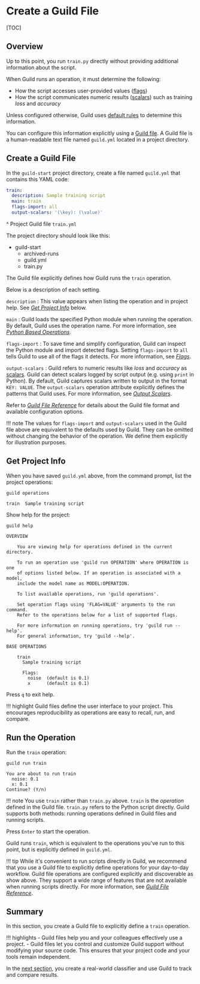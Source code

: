 # Create a Guild File

[TOC]

## Overview

Up to this point, you run `train.py` directly without providing
additional information about the script.

When Guild runs an operation, it must determine the following:

- How the script accesses user-provided values ([flags](term:flag))
- How the script communicates numeric results ([scalars](term:scalar))
  such as training *loss* and *accuracy*

Unless configured otherwise, Guild uses [default
rules](/reference/defaults.md) to determine this information.

You can configure this information explicitly using a [Guild
file](term:guild-file). A Guild file is a human-readable text file
named `guild.yml` located in a project directory.

## Create a Guild File

In the `guild-start` project directory, create a file named
`guild.yml` that contains this YAML code:

``` yaml
train:
  description: Sample training script
  main: train
  flags-import: all
  output-scalars: '(\key): (\value)'
```

^ Project Guild file `train.yml`

The project directory should look like this:

<div class="file-tree">
<ul>
<li class="is-folder open">guild-start
 <ul>
 <li class="is-folder">archived-runs</li>
 <li class="is-file">guild.yml</li>
 <li class="is-file">train.py</li>
 </ul>
</li>
</ul>
</div>

The Guild file explicitly defines how Guild runs the `train`
operation.

Below is a description of each setting.

`description`
: This value appears when listing the operation and in project
  help. See [*Get Project Info*](#get-project-info) below.

`main`
: Guild loads the specified Python module when running the
  operation. By default, Guild uses the operation name. For more
  information, see [*Python Based
  Operations*](/operations.md#python-based-operations).

`flags-import`
: To save time and simplify configuration, Guild can inspect the
  Python module and import detected flags. Setting `flags-import` to
  `all` tells Guild to use all of the flags it detects. For more
  information, see [*Flags*](/flags.md).

`output-scalars`
: Guild refers to numeric results like *loss* and *accuracy* as
  [scalars](term:scalar). Guild can detect scalars logged by script
  output (e.g. using `print` in Python). By default, Guild captures
  scalars written to output in the format ``KEY: VALUE``. The
  `output-scalars` operation attribute explicitly defines the patterns
  that Guild uses. For more information, see [*Output
  Scalars*](ref:output-scalars).

Refer to [*Guild File Reference*](/reference/guildfile.md) for details
about the Guild file format and available configuration options.

!!! note
    The values for `flags-import` and `output-scalars` used in
    the Guild file above are equivalent to the defaults used by
    Guild. They can be omitted without changing the behavior of the
    operation. We define them explicitly for illustration purposes.

## Get Project Info

When you have saved `guild.yml` above, from the command prompt, list
the project operations:

``` command
guild operations
```

``` output
train  Sample training script
```

Show help for the project:

``` command
guild help
```

``` output
OVERVIEW

    You are viewing help for operations defined in the current directory.

    To run an operation use 'guild run OPERATION' where OPERATION is one
    of options listed below. If an operation is associated with a model,
    include the model name as MODEL:OPERATION.

    To list available operations, run 'guild operations'.

    Set operation flags using 'FLAG=VALUE' arguments to the run command.
    Refer to the operations below for a list of supported flags.

    For more information on running operations, try 'guild run --help'.
    For general information, try 'guild --help'.

BASE OPERATIONS

    train
      Sample training script

      Flags:
        noise  (default is 0.1)
        x      (default is 0.1)

```

Press `q` to exit help.

!!! highlight
    Guild files define the user interface to your
    project. This encourages reproducibility as operations are easy to
    recall, run, and compare.

## Run the Operation

Run the `train` operation:

``` command
guild run train
```

``` output
You are about to run train
  noise: 0.1
  x: 0.1
Continue? (Y/n)
```

!!! note
    You use ``train`` rather than ``train.py`` above. `train` is
    the *operation* defined in the Guild file. `train.py` refers to
    the Python script directly. Guild supports both methods: running
    operations defined in Guild files and running scripts.

Press `Enter` to start the operation.

Guild runs `train`, which is equivalent to the operations you've run
to this point, but is explicitly defined in `guild.yml`.

!!! tip
    While it's convenient to run scripts directly in Guild, we
    recommend that you use a Guild file to explicitly define
    operations for your day-to-day workflow. Guild file operations are
    configured explicitly and discoverable as show above. They support
    a wide range of features that are not available when running
    scripts directly. For more information, see [*Guild File
    Reference*](/reference/guildfile.md).

## Summary

In this section, you create a Guild file to explicitly define a
`train` operation.

!!! highlights
    - Guild files help you and your colleagues effectively use a
      project.
    - Guild files let you control and customize Guild support without
      modifying your source code. This ensures that your project code
      and your tools remain independent.

In the [next section](/start/classifier.md), you create a real-world
classifier and use Guild to track and compare results.
